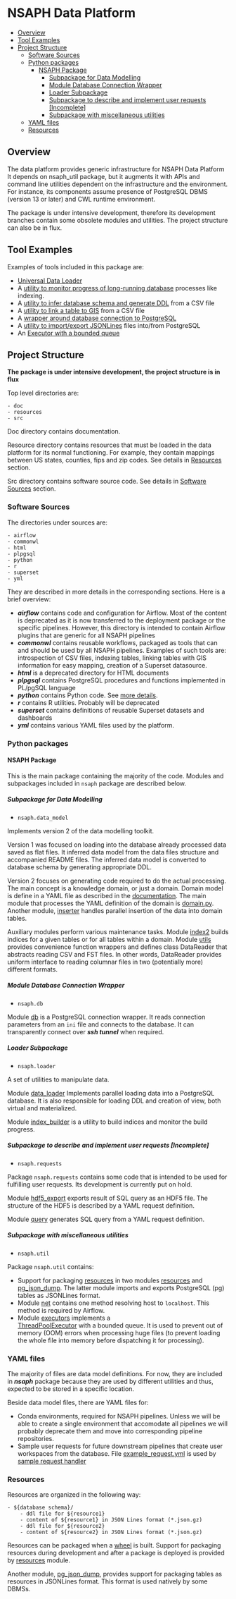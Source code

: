 NSAPH Data Platform
===================

<!-- toc -->

- [Overview](#overview)
- [Tool Examples](#tool-examples)
- [Project Structure](#project-structure)
  * [Software Sources](#software-sources)
  * [Python packages](#python-packages)
    + [NSAPH Package](#nsaph-package)
      - [Subpackage for Data Modelling](#subpackage-for-data-modelling)
      - [Module Database Connection Wrapper](#module-database-connection-wrapper)
      - [Loader Subpackage](#loader-subpackage)
      - [Subpackage to describe and implement user requests [Incomplete]](#subpackage-to-describe-and-implement-user-requests-incomplete)
      - [Subpackage with miscellaneous utilities](#subpackage-with-miscellaneous-utilities)
  * [YAML files](#yaml-files)
  * [Resources](#resources)

<!-- tocstop -->

## Overview
The data platform provides generic infrastructure for NSAPH Data Platform
It depends on nsaph_util package, but it augments it
with APIs and command line utilities dependent on the infrastructure 
and the environment. For instance, its components assume presence of PostgreSQL
DBMS (version 13 or later) and CWL runtime environment.

The package is under intensive development, therefore its 
development branches contain some obsolete modules and utilities.
The project structure can also be in flux.

## Tool Examples
Examples of tools included in this package are:

* [Universal Data Loader](src/python/nsaph/loader/data_loader.py)
* A [utility to monitor progress of long-running database](src/python/nsaph/index.py)
    processes like indexing.
* A [utility to infer database schema and generate DDL](src/python/nsaph/analyze.py)
    from a CSV file
* A [utility to link a table to GIS](src/python/nsaph/link_gis.py)
  from a CSV file
* A [wrapper around database connection to PostgreSQL](#database-connection-wrapper)
* A [utility to import/export JSONLines](src/python/nsaph/util/pg_json_dump.py)
    files into/from PostgreSQL
* An [Executor with a bounded queue](src/python/util/executors.py)

## Project Structure

**The package is under intensive development, the
project structure is in flux**

Top level directories are:

    - doc
    - resources
    - src

Doc directory contains documentation.

Resource directory contains resources that must be loaded in 
the data platform for its normal functioning. For example,
they contain mappings between US states, counties, fips and zip codes.
See details in [Resources](#Resources) section.

Src directory contains software source code. 
See details in [Software Sources](#software-sources) section.

### Software Sources

The directories under sources are:

    - airflow
    - commonwl
    - html
    - plpgsql
    - python
    - r
    - superset
    - yml

They are described in more details in the corresponding sections. 
Here is a brief overview:

* _**airflow**_ contains code and configuration for Airflow. 
  Most of the content is deprecated as it is now transferred
  to the deployment package or the specific pipelines. However,
  this directory is intended to contain Airflow plugins that are
  generic for all NSAPH pipelines
* **_commonwl_** contains reusable workflows, packaged as tools 
    that can and should be used by
    all NSAPH pipelines. Examples of such tools
    are: introspection of CSV files, indexing tables, linking
    tables with GIS information for easy mapping, creation of a 
    Superset datasource.
* **_html_** is a deprecated directory for HTML documents
* **_plpgsql_** contains PostgreSQL procedures and functions
    implemented in PL/pgSQL language
* **_python_** contains Python code. See [more details](#python-packages).
* **_r_** contains R utilities. Probably will be deprecated
* **_superset_** contains definitions of reusable Superset 
    datasets and dashboards
* **_yml_** contains various YAML files used by the platform.

### Python packages

#### NSAPH Package

This is the main package containing the majority of the code.
Modules and subpackages included in `nsaph` package are described below.

##### Subpackage for Data Modelling 

* `nsaph.data_model`

Implements version 2 of the data modelling toolkit. 

Version 1 was focused on loading into the database already 
processed data saved as flat files. It inferred data 
model from the data files structure and accompanied README 
files. The inferred data model is converted to database schema
by generating appropriate DDL.

Version 2 focuses on generating code required to do the 
actual processing. The main concept is a knowledge domain, or 
just a domain. Domain model is define in a YAML file as
described in the [documentation](doc/Datamodels.md). The main
module that processes the YAML definition of the domain
is [domain.py](src/python/nsaph/data_model/domain.py). Another
module, [inserter](src/python/nsaph/data_model/inserter.py)
handles parallel insertion of the data into domain tables.

Auxiliary modules perform various maintenance tasks. 
Module [index2](src/python/nsaph/loader/index_builder.py)
builds indices for a given tables or for all
tables within a domain. 
Module [utils](src/python/nsaph/data_model/utils.py)
provides convenience function wrappers and defines
class DataReader that abstracts reading CSV and FST files.
In other words, DataReader provides uniform interface
to reading columnar files in two (potentially more)
different formats.

##### Module Database Connection Wrapper

* `nsaph.db`

Module [db](src/python/nsaph/db.py) is a PostgreSQL
connection wrapper. It reads connection parameters from
an `ini` file and connects to the database. It can
transparently connect over _**ssh tunnel**_ when required.

##### Loader Subpackage

* `nsaph.loader`

A set of utilities to manipulate data.

Module [data_loader](src/python/nsaph/loader/data_loader.py) 
Implements parallel loading data into a PostgreSQL database.
It is also responsible for loading DDL and creation of view, 
both virtual and materialized.

Module [index_builder](src/python/nsaph/loader/index_builder.py)
is a utility to build indices and monitor the build progress.


##### Subpackage to describe and implement user requests [Incomplete]

* `nsaph.requests`

Package `nsaph.requests` contains some code that is
intended to be used for fulfilling user requests. Its 
development is currently put on hold.

Module [hdf5_export](src/python/nsaph/requests/hdf5_export.py) exports
result of SQL query as an HDF5 file. The structure of the HDF5 is
described by a YAML request definition. 

Module [query](src/python/nsaph/requests/query.py) generates SQL query
from a YAML request definition.

##### Subpackage with miscellaneous utilities

* `nsaph.util`

Package `nsaph.util` contains: 

* Support for packaging [resources](#resources)
  in two modules [resources](src/python/nsaph/util/resources.py) 
  and [pg_json_dump](src/python/nsaph/util/pg_json_dump.py). The 
  latter module imports and exports PostgreSQL (pg) tables
  as JSONLines format.
* Module [net](src/python/nsaph/util/net.py) contains
  one method resolving host to `localhost`. This method is
  required by Airflow.
* Module [executors](src/python/nsaph/util/executors.py) 
  implements a  
  [ThreadPoolExecutor](https://docs.python.org/3/library/concurrent.futures.html#threadpoolexecutor)
  with a bounded queue. It is used to prevent out of memory (OOM)
  errors when processing huge files (to prevent loading
  the whole file into memory before dispatching it for processing).

### YAML files
The majority of files are data model definitions. For now, they 
are included in **_nsaph_** package because they are used by 
different utilities and thus, expected to be stored in 
a specific location.

Beside data model files, there are YAML files for:

* Conda environments, required for NSAPH pipelines. Unless we
  will be able to create a single environment that accomodate 
  all pipelines we will probably deprecate them and move 
  into corresponding pipeline repositories. 
* Sample user requests for future downstream pipelines
  that create user workspaces from the database. File 
  [example_request.yml](src/yml/example_request.yaml) is used by
  [sample request handler](src/python/nsaph/requests/hdf5_export.py)

### Resources

Resources are organized in the following way:

    - ${database schema}/
        - ddl file for ${resource1}
        - content of ${resource1} in JSON Lines format (*.json.gz)
        - ddl file for ${resource2}
        - content of ${resource2} in JSON Lines format (*.json.gz)

Resources can be packaged when a 
[wheel](https://pythonwheels.com/) 
is built. Support for packaging resources during development and
after a package is deployed is provided by 
[resources](src/python/nsaph/util/resources.py) module.

Another module, [pg_json_dump](src/python/nsaph/util/pg_json_dump.py),
provides support for packaging tables as resources in JSONLines
format. This format is used natively by some DBMSs.
